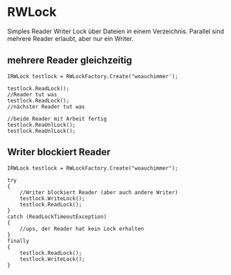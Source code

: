 # RWLock

Simples Reader Writer Lock über Dateien in einem Verzeichnis.
Parallel sind mehrere Reader erlaubt, aber nur ein Writer.

## mehrere Reader gleichzeitig
```
IRWLock testlock = RWLockFactory.Create("woauchimmer');

testlock.ReadLock();
//Reader tut was
testlock.ReadLock();
//nächster Reader tut was

//beide Reader mit Arbeit fertig
testlock.ReaUnlLock();
testlock.ReaUnlLock();
```

## Writer blockiert Reader

```
IRWLock testlock = RWLockFactory.Create("woauchimmer");

try
{
    //Writer blockiert Reader (aber auch andere Writer)
    testlock.WriteLock();
    testlock.ReadLock();
}
catch (ReadLockTimeoutException)
{
    //ups, der Reader hat kein Lock erhalten
}
finally
{
    testlock.ReadLock();
    testlock.WriteLock();
}       
```
